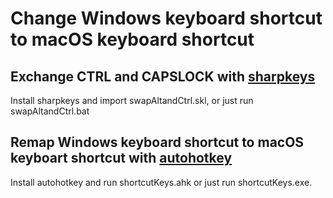 # Change Windows keyboard shortcut to macOS keyboard shortcut

## Exchange CTRL and CAPSLOCK with [sharpkeys](https://github.com/randyrants/sharpkeys)

Install sharpkeys and import swapAltandCtrl.skl, or just run swapAltandCtrl.bat

## Remap Windows keyboard shortcut to macOS keyboart shortcut with [autohotkey](https://www.autohotkey.com/)

Install autohotkey and run shortcutKeys.ahk or just run shortcutKeys.exe.
